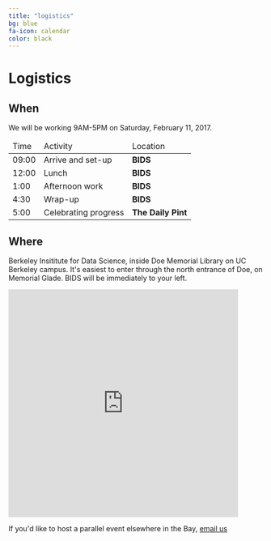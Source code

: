 ```yaml
---
title: "logistics"
bg: blue
fa-icon: calendar
color: black
---
```


# Logistics

## When

We will be working 9AM-5PM on Saturday, February 11, 2017.

<div class="table-responsive">
  <table class="table">
    <thead><tr><td>Time</td><td>Activity</td><td>Location</td></tr></thead>
    <tbody>
      <tr><td>09:00</td><td>Arrive and set-up</td><td><b>BIDS</b></td></tr>
      <tr><td>12:00</td><td>Lunch</td><td><b>BIDS</b></td></tr>
      <tr><td>1:00</td><td>Afternoon work</td><td><b>BIDS</b></td></tr>
      <tr><td>4:30</td><td>Wrap-up</td><td><b>BIDS</b></td></tr>
      <tr><td>5:00</td><td>Celebrating progress</td><td><b>The Daily Pint</b></td></tr>
    </tbody>
  </table>
</div>

## Where

Berkeley Insititute for Data Science, inside Doe Memorial Library on UC Berkeley campus. It's easiest to enter through the north entrance of Doe, on Memorial Glade. BIDS will be immediately to your left.

<iframe height="450" width="90%" frameborder="0" style="border:0"
src="https://www.google.com/maps/embed/v1/place?q=190%20Doe%20Library%2C%20Berkeley%20CA&key=AIzaSyBcQ2Q30zhc_PtSFbDzzHC0ZI0JY9xXQeM" allowfullscreen></iframe>

If you'd like to host a parallel event elsewhere in the Bay, [email us](mailto:datarescuesfbay@googlegroups.com)
